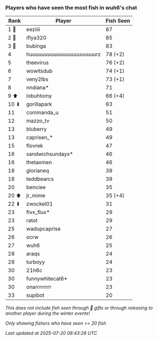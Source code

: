 ### Players who have seen the most fish in wuh6's chat
| Rank | Player | Fish Seen |
|------|--------|-----------|
| 1 🥇  | eeziiii  | 87 |
| 2 🥈  | iflya320  | 85 |
| 3 🥉  | bubinga  | 83 |
| 4  | huuuuuuuuuuuuuuuuuuuuuurz  | 78 (+2) |
| 5  | theevirus  | 76 (+2) |
| 6  | wowitsdub  | 74 (+1) |
| 7  | veny2lbs  | 73 (+1) |
| 8  | nndiana*  | 71 |
| 9 ⬆ | lobuhtomy  | 66 (+4) |
| 10 ⬇ | gorillapark  | 63 |
| 11  | commanda_u  | 51 |
| 12  | mazzo_tv  | 50 |
| 13  | bluberry  | 49 |
| 13  | caprisen_*  | 49 |
| 15  | flovrek  | 47 |
| 16  | sandwichsundays*  | 46 |
| 16  | thetaxmen  | 46 |
| 18  | glorianeq  | 39 |
| 18  | teddbearcs  | 39 |
| 20  | benciee  | 35 |
| 20 ⬆ | jr_mime  | 35 (+4) |
| 22 ⬇ | zwockel01  | 31 |
| 23  | flvx_flux*  | 29 |
| 23  | ratot  | 29 |
| 25  | wadupcaprise  | 27 |
| 26  | ocrw  | 26 |
| 27  | wuh6  | 25 |
| 28  | araqs  | 24 |
| 28  | turboyy  | 24 |
| 30  | 21h6c  | 23 |
| 30  | funnywhitecat6*  | 23 |
| 30  | onarrrrrrrr  | 23 |
| 33  | supibot  | 20 |

_This does not include fish seen through 🎁 gifts or through releasing to another player during the winter events!_

_Only showing fishers who have seen >= 20 fish_

_Last updated at 2025-07-20 08:43:28 UTC_